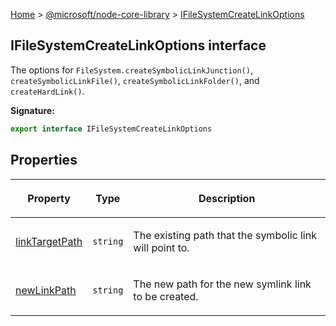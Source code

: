 [Home](./index) &gt; [@microsoft/node-core-library](./node-core-library.md) &gt; [IFileSystemCreateLinkOptions](./node-core-library.ifilesystemcreatelinkoptions.md)

## IFileSystemCreateLinkOptions interface

The options for `FileSystem.createSymbolicLinkJunction()`<!-- -->, `createSymbolicLinkFile()`<!-- -->, `createSymbolicLinkFolder()`<!-- -->, and `createHardLink()`<!-- -->.

<b>Signature:</b>

```typescript
export interface IFileSystemCreateLinkOptions 
```

## Properties

|  <p>Property</p> | <p>Type</p> | <p>Description</p> |
|  --- | --- | --- |
|  <p>[linkTargetPath](./node-core-library.ifilesystemcreatelinkoptions.linktargetpath.md)</p> | <p>`string`</p> | <p>The existing path that the symbolic link will point to.</p> |
|  <p>[newLinkPath](./node-core-library.ifilesystemcreatelinkoptions.newlinkpath.md)</p> | <p>`string`</p> | <p>The new path for the new symlink link to be created.</p> |

